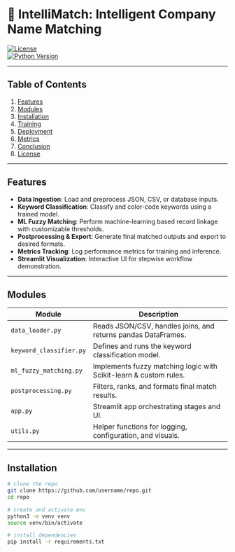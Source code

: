# 🧠 IntelliMatch: Intelligent Company Name Matching

[![License](https://img.shields.io/github/license/sauravdosi/intellimatch)](https://opensource.org/licenses/MIT)  
[![Python Version](https://img.shields.io/pypi/pyversions/your-package)](https://www.python.org)  

---

## Table of Contents

1. [Features](#features)  
2. [Modules](#modules)  
3. [Installation](#installation)  
4. [Training](#training)  
5. [Deployment](#deployment)  
6. [Metrics](#metrics)  
7. [Conclusion](#conclusion)  
8. [License](#license)  

---

## Features

- **Data Ingestion**: Load and preprocess JSON, CSV, or database inputs.  
- **Keyword Classification**: Classify and color-code keywords using a trained model.  
- **ML Fuzzy Matching**: Perform machine-learning based record linkage with customizable thresholds.  
- **Postprocessing & Export**: Generate final matched outputs and export to desired formats.  
- **Metrics Tracking**: Log performance metrics for training and inference.  
- **Streamlit Visualization**: Interactive UI for stepwise workflow demonstration.  

---

## Modules

| Module                  | Description                                                       |
| ----------------------- | ----------------------------------------------------------------- |
| `data_loader.py`        | Reads JSON/CSV, handles joins, and returns pandas DataFrames.     |
| `keyword_classifier.py` | Defines and runs the keyword classification model.                |
| `ml_fuzzy_matching.py`  | Implements fuzzy matching logic with Scikit-learn & custom rules. |
| `postprocessing.py`     | Filters, ranks, and formats final match results.                  |
| `app.py`                | Streamlit app orchestrating stages and UI.                        |
| `utils.py`              | Helper functions for logging, configuration, and visuals.         |

---

## Installation

```bash
# clone the repo
git clone https://github.com/username/repo.git
cd repo

# create and activate env
python3 -m venv venv
source venv/bin/activate

# install dependencies
pip install -r requirements.txt
